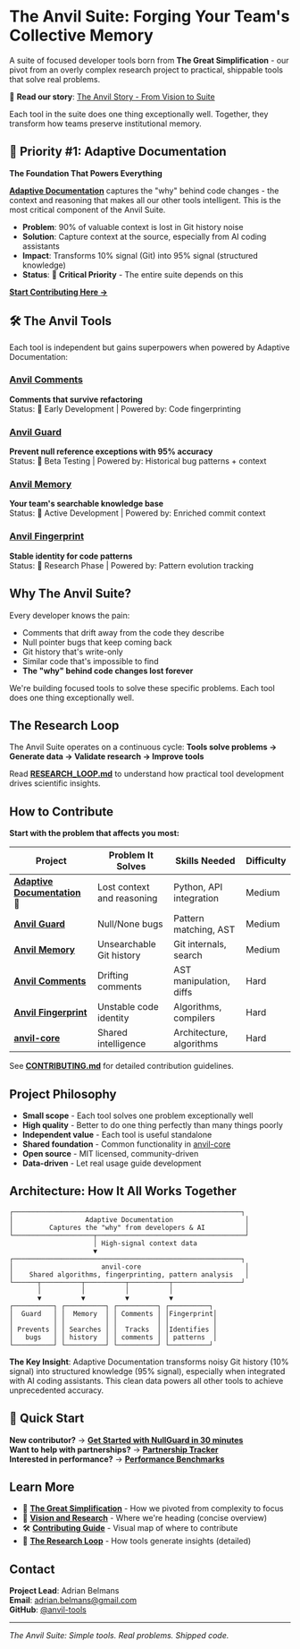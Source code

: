 # The Anvil Suite: Forging Your Team's Collective Memory

A suite of focused developer tools born from **The Great Simplification** - our pivot from an overly complex research project to practical, shippable tools that solve real problems.

📖 **Read our story**: [The Anvil Story - From Vision to Suite](./ANVIL_STORY.md) 

Each tool in the suite does one thing exceptionally well. Together, they transform how teams preserve institutional memory.

## 🎯 Priority #1: Adaptive Documentation
**The Foundation That Powers Everything**

[**Adaptive Documentation**](./projects/adaptive-documentation/) captures the "why" behind code changes - the context and reasoning that makes all our other tools intelligent. This is the most critical component of the Anvil Suite.

- **Problem**: 90% of valuable context is lost in Git history noise
- **Solution**: Capture context at the source, especially from AI coding assistants
- **Impact**: Transforms 10% signal (Git) into 95% signal (structured knowledge)
- **Status**: 🚨 **Critical Priority** - The entire suite depends on this

[**Start Contributing Here →**](./projects/adaptive-documentation/)

## 🛠️ The Anvil Tools

Each tool is independent but gains superpowers when powered by Adaptive Documentation:

### [Anvil Comments](./projects/sticky-comments/) 
**Comments that survive refactoring**  
Status: 🚧 Early Development | Powered by: Code fingerprinting

### [Anvil Guard](./projects/null-guard/)
**Prevent null reference exceptions with 95% accuracy**  
Status: 🧪 Beta Testing | Powered by: Historical bug patterns + context

### [Anvil Memory](./projects/git-memory/)
**Your team's searchable knowledge base**  
Status: 🚧 Active Development | Powered by: Enriched commit context

### [Anvil Fingerprint](./projects/code-fingerprint/)
**Stable identity for code patterns**  
Status: 🔬 Research Phase | Powered by: Pattern evolution tracking

## Why The Anvil Suite?

Every developer knows the pain:
- Comments that drift away from the code they describe
- Null pointer bugs that keep coming back
- Git history that's write-only
- Similar code that's impossible to find
- **The "why" behind code changes lost forever**

We're building focused tools to solve these specific problems. Each tool does one thing exceptionally well.

## The Research Loop

The Anvil Suite operates on a continuous cycle: **Tools solve problems → Generate data → Validate research → Improve tools**

Read [**RESEARCH_LOOP.md**](./RESEARCH_LOOP.md) to understand how practical tool development drives scientific insights.

## How to Contribute

**Start with the problem that affects you most:**

| Project | Problem It Solves | Skills Needed | Difficulty |
|---------|------------------|---------------|------------|
| **[Adaptive Documentation](./projects/adaptive-documentation/)** 🎯 | Lost context and reasoning | Python, API integration | Medium |
| **[Anvil Guard](./projects/null-guard/)** | Null/None bugs | Pattern matching, AST | Medium |
| **[Anvil Memory](./projects/git-memory/)** | Unsearchable Git history | Git internals, search | Medium |
| **[Anvil Comments](./projects/sticky-comments/)** | Drifting comments | AST manipulation, diffs | Hard |
| **[Anvil Fingerprint](./projects/code-fingerprint/)** | Unstable code identity | Algorithms, compilers | Hard |
| **[anvil-core](./anvil-core/)** | Shared intelligence | Architecture, algorithms | Hard |

See [**CONTRIBUTING.md**](./CONTRIBUTING.md) for detailed contribution guidelines.

## Project Philosophy

- **Small scope** - Each tool solves one problem exceptionally well
- **High quality** - Better to do one thing perfectly than many things poorly
- **Independent value** - Each tool is useful standalone
- **Shared foundation** - Common functionality in [anvil-core](./anvil-core/)
- **Open source** - MIT licensed, community-driven
- **Data-driven** - Let real usage guide development

## Architecture: How It All Works Together

```
┌─────────────────────────────────────────────────────────┐
│                  Adaptive Documentation                  │
│         Captures the "why" from developers & AI          │
└────────────────────┬─────────────────────────────────────┘
                     │ High-signal context data
                     ▼
┌─────────────────────────────────────────────────────────┐
│                      anvil-core                          │
│    Shared algorithms, fingerprinting, pattern analysis   │
└──────┬──────────┬──────────┬──────────┬─────────────────┘
       │          │          │          │
       ▼          ▼          ▼          ▼
┌──────────┐ ┌──────────┐ ┌──────────┐ ┌──────────┐
│  Guard   │ │  Memory  │ │ Comments │ │Fingerprint│
│          │ │          │ │          │ │           │
│ Prevents │ │ Searches │ │  Tracks  │ │Identifies │
│   bugs   │ │ history  │ │ comments │ │ patterns  │
└──────────┘ └──────────┘ └──────────┘ └──────────┘
```

**The Key Insight**: Adaptive Documentation transforms noisy Git history (10% signal) into structured knowledge (95% signal), especially when integrated with AI coding assistants. This clean data powers all other tools to achieve unprecedented accuracy.

## 🚀 Quick Start

**New contributor?** → [**Get Started with NullGuard in 30 minutes**](./GETTING_STARTED.md)  
**Want to help with partnerships?** → [**Partnership Tracker**](./PARTNERSHIP_TRACKER.md)  
**Interested in performance?** → [**Performance Benchmarks**](./anvil-core/PERFORMANCE_BENCHMARKS.md)

## Learn More

- 📖 [**The Great Simplification**](./THE_GREAT_SIMPLIFICATION.md) - How we pivoted from complexity to focus
- 🎯 [**Vision and Research**](./VISION.md) - Where we're heading (concise overview)
- 🛠️ [**Contributing Guide**](./CONTRIBUTING.md) - Visual map of where to contribute
- 🔄 [**The Research Loop**](./RESEARCH_LOOP.md) - How tools generate insights (detailed)

## Contact

**Project Lead**: Adrian Belmans  
**Email**: adrian.belmans@gmail.com  
**GitHub**: [@anvil-tools](https://github.com/anvil-tools)

---

*The Anvil Suite: Simple tools. Real problems. Shipped code.*

